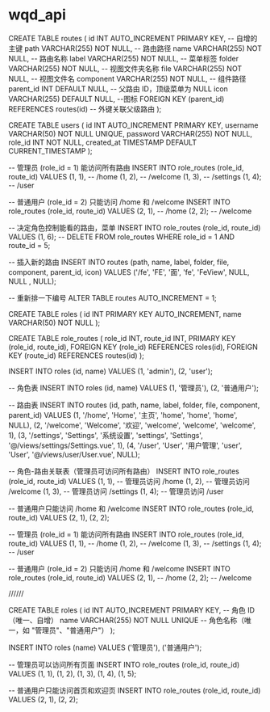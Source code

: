 # wqd_api

<!-- 创建routes -->

CREATE TABLE routes (
id INT AUTO_INCREMENT PRIMARY KEY, -- 自增的主键
path VARCHAR(255) NOT NULL, -- 路由路径
name VARCHAR(255) NOT NULL, -- 路由名称
label VARCHAR(255) NOT NULL, -- 菜单标签
folder VARCHAR(255) NOT NULL, -- 视图文件夹名称
file VARCHAR(255) NOT NULL, -- 视图文件名
component VARCHAR(255) NOT NULL, -- 组件路径
parent_id INT DEFAULT NULL, -- 父路由 ID，顶级菜单为 NULL
icon VARCHAR(255) DEFAULT NULL, --图标
FOREIGN KEY (parent_id) REFERENCES routes(id) -- 外键关联父级路由
);

CREATE TABLE users (
id INT AUTO_INCREMENT PRIMARY KEY,
username VARCHAR(50) NOT NULL UNIQUE,
password VARCHAR(255) NOT NULL,
role_id INT NOT NULL,
created_at TIMESTAMP DEFAULT CURRENT_TIMESTAMP
);

-- 管理员 (role_id = 1) 能访问所有路由
INSERT INTO role_routes (role_id, route_id) VALUES
(1, 1), -- /home
(1, 2), -- /welcome
(1, 3), -- /settings
(1, 4); -- /user

-- 普通用户 (role_id = 2) 只能访问 /home 和 /welcome
INSERT INTO role_routes (role_id, route_id) VALUES
(2, 1), -- /home
(2, 2); -- /welcome

-- 决定角色控制能看的路由，菜单
INSERT INTO role_routes (role_id, route_id) VALUES (1, 6);
-- DELETE FROM role_routes WHERE role_id = 1 AND route_id = 5;

-- 插入新的路由
INSERT INTO routes (path, name, label, folder, file, component, parent_id, icon)
VALUES ('/fe', 'FE', '面', 'fe', 'FeView', NULL, NULL , NULL);

-- 重新排一下编号
ALTER TABLE routes AUTO_INCREMENT = 1;

<!-- 不确定 -->

CREATE TABLE roles (
id INT PRIMARY KEY AUTO_INCREMENT,
name VARCHAR(50) NOT NULL
);

CREATE TABLE role_routes (
role_id INT,
route_id INT,
PRIMARY KEY (role_id, route_id),
FOREIGN KEY (role_id) REFERENCES roles(id),
FOREIGN KEY (route_id) REFERENCES routes(id)
);

INSERT INTO roles (id, name) VALUES (1, 'admin'), (2, 'user');

-- 角色表
INSERT INTO roles (id, name) VALUES
(1, '管理员'),
(2, '普通用户');

-- 路由表
INSERT INTO routes (id, path, name, label, folder, file, component, parent_id) VALUES
(1, '/home', 'Home', '主页', 'home', 'home', 'home', NULL),
(2, '/welcome', 'Welcome', '欢迎', 'welcome', 'welcome', 'welcome', 1),
(3, '/settings', 'Settings', '系统设置', 'settings', 'Settings', '@/views/settings/Settings.vue', 1),
(4, '/user', 'User', '用户管理', 'user', 'User', '@/views/user/User.vue', NULL);

-- 角色-路由关联表（管理员可访问所有路由）
INSERT INTO role_routes (role_id, route_id) VALUES
(1, 1), -- 管理员访问 /home
(1, 2), -- 管理员访问 /welcome
(1, 3), -- 管理员访问 /settings
(1, 4); -- 管理员访问 /user

-- 普通用户只能访问 /home 和 /welcome
INSERT INTO role_routes (role_id, route_id) VALUES
(2, 1),
(2, 2);

-- 管理员 (role_id = 1) 能访问所有路由
INSERT INTO role_routes (role_id, route_id) VALUES
(1, 1), -- /home
(1, 2), -- /welcome
(1, 3), -- /settings
(1, 4); -- /user

-- 普通用户 (role_id = 2) 只能访问 /home 和 /welcome
INSERT INTO role_routes (role_id, route_id) VALUES
(2, 1), -- /home
(2, 2); -- /welcome

//////

CREATE TABLE roles (
id INT AUTO_INCREMENT PRIMARY KEY, -- 角色 ID（唯一、自增）
name VARCHAR(255) NOT NULL UNIQUE -- 角色名称（唯一，如 "管理员"、"普通用户"）
);

INSERT INTO roles (name) VALUES
('管理员'),
('普通用户');

-- 管理员可以访问所有页面
INSERT INTO role_routes (role_id, route_id) VALUES
(1, 1), (1, 2), (1, 3), (1, 4), (1, 5);

-- 普通用户只能访问首页和欢迎页
INSERT INTO role_routes (role_id, route_id) VALUES
(2, 1), (2, 2);
